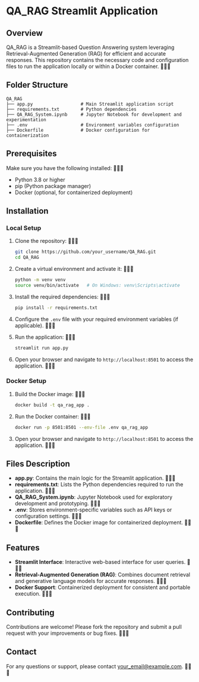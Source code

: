 # QA_RAG Streamlit Application

## Overview
QA_RAG is a Streamlit-based Question Answering system leveraging Retrieval-Augmented Generation (RAG) for efficient and accurate responses. This repository contains the necessary code and configuration files to run the application locally or within a Docker container. 🌟✨🚀

## Folder Structure
```
QA_RAG
├── app.py                  # Main Streamlit application script
├── requirements.txt        # Python dependencies
├── QA_RAG_System.ipynb     # Jupyter Notebook for development and experimentation
├── .env                    # Environment variables configuration
├── Dockerfile              # Docker configuration for containerization
```

## Prerequisites
Make sure you have the following installed: 🌟✨🚀

- Python 3.8 or higher
- pip (Python package manager)
- Docker (optional, for containerized deployment)

## Installation

### Local Setup

1. Clone the repository: 🌟✨🚀
   ```bash
   git clone https://github.com/your_username/QA_RAG.git
   cd QA_RAG
   ```

2. Create a virtual environment and activate it: 🌟✨🚀
   ```bash
   python -m venv venv
   source venv/bin/activate   # On Windows: venv\Scripts\activate
   ```

3. Install the required dependencies: 🌟✨🚀
   ```bash
   pip install -r requirements.txt
   ```

4. Configure the `.env` file with your required environment variables (if applicable). 🌟✨🚀

5. Run the application: 🌟✨🚀
   ```bash
   streamlit run app.py
   ```

6. Open your browser and navigate to `http://localhost:8501` to access the application. 🌟✨🚀

### Docker Setup

1. Build the Docker image: 🌟✨🚀
   ```bash
   docker build -t qa_rag_app .
   ```

2. Run the Docker container: 🌟✨🚀
   ```bash
   docker run -p 8501:8501 --env-file .env qa_rag_app
   ```

3. Open your browser and navigate to `http://localhost:8501` to access the application. 🌟✨🚀

## Files Description

- **app.py**: Contains the main logic for the Streamlit application. 🌟✨🚀
- **requirements.txt**: Lists the Python dependencies required to run the application. 🌟✨🚀
- **QA_RAG_System.ipynb**: Jupyter Notebook used for exploratory development and prototyping. 🌟✨🚀
- **.env**: Stores environment-specific variables such as API keys or configuration settings. 🌟✨🚀
- **Dockerfile**: Defines the Docker image for containerized deployment. 🌟✨🚀

## Features
- **Streamlit Interface**: Interactive web-based interface for user queries. 🌟✨🚀
- **Retrieval-Augmented Generation (RAG)**: Combines document retrieval and generative language models for accurate responses. 🌟✨🚀
- **Docker Support**: Containerized deployment for consistent and portable execution. 🌟✨🚀

## Contributing
Contributions are welcome! Please fork the repository and submit a pull request with your improvements or bug fixes. 🌟✨🚀

## Contact
For any questions or support, please contact [your_email@example.com](mailto:siddamurthi789@gmail.com). 🌟✨🚀

